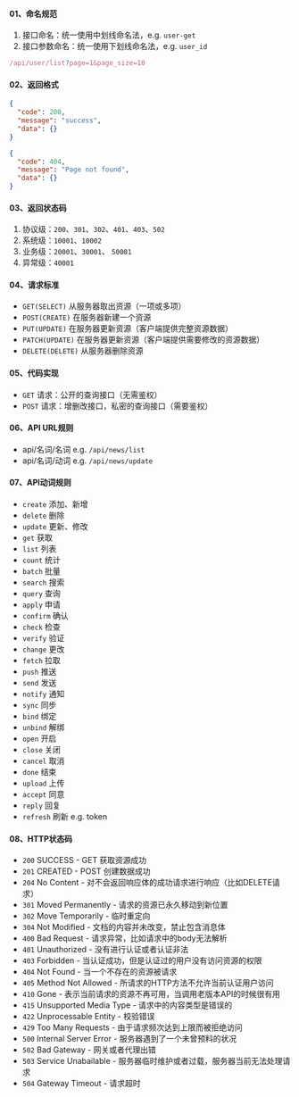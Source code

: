 #### 01、命名规范

1. 接口命名：统一使用中划线命名法，e.g. `user-get`
2. 接口参数命名：统一使用下划线命名法，e.g. `user_id`

```javascript
/api/user/list?page=1&page_size=10
```





#### 02、返回格式

```json
{
  "code": 200,
  "message": "success",
  "data": {}
}
```

```json
{
  "code": 404,
  "message": "Page not found",
  "data": {}
}
```



#### 03、返回状态码

1. 协议级：`200`、`301`、`302`、`401`、`403`、`502`
2. 系统级：`10001`、`10002`
3. 业务级：`20001`、`30001`、 `50001`
4. 异常级：`40001`



#### 04、请求标准

+ `GET(SELECT)` 从服务器取出资源（一项或多项）
+ `POST(CREATE)` 在服务器新建一个资源
+ `PUT(UPDATE)` 在服务器更新资源（客户端提供完整资源数据）
+ `PATCH(UPDATE)` 在服务器更新资源（客户端提供需要修改的资源数据）
+ `DELETE(DELETE)` 从服务器删除资源



#### 05、代码实现

+ `GET` 请求：公开的查询接口（无需鉴权）
+ `POST` 请求：增删改接口，私密的查询接口（需要鉴权）



#### 06、API URL规则

+ api/名词/名词 e.g. `/api/news/list`
+ api/名词/动词 e.g. `/api/news/update`



#### 07、API动词规则

+ `create` 添加、新增
+ `delete` 删除
+ `update` 更新、修改
+ `get` 获取
+ `list` 列表
+ `count` 统计
+ `batch` 批量
+ `search` 搜索
+ `query` 查询
+ `apply` 申请
+ `confirm` 确认
+ `check` 检查
+ `verify` 验证
+ `change` 更改
+ `fetch` 拉取
+ `push` 推送
+ `send` 发送
+ `notify` 通知
+ `sync` 同步
+ `bind` 绑定
+ `unbind` 解绑
+ `open` 开启
+ `close` 关闭
+ `cancel` 取消
+ `done` 结束
+ `upload` 上传
+ `accept` 同意
+ `reply` 回复
+ `refresh` 刷新 e.g. token



#### 08、HTTP状态码

+ `200` SUCCESS - GET 获取资源成功
+ `201` CREATED - POST 创建数据成功
+ `204` No Content - 对不会返回响应体的成功请求进行响应（比如DELETE请求）
+ `301` Moved Permanently - 请求的资源已永久移动到新位置
+ `302` Move Temporarily - 临时重定向
+ `304` Not Modified - 文档的内容并未改变，禁止包含消息体
+ `400` Bad Request - 请求异常，比如请求中的body无法解析
+ `401` Unauthorized - 没有进行认证或者认证非法
+ `403` Forbidden - 当认证成功，但是认证过的用户没有访问资源的权限
+ `404` Not Found - 当一个不存在的资源被请求
+ `405` Method Not Allowed - 所请求的HTTP方法不允许当前认证用户访问
+ `410` Gone - 表示当前请求的资源不再可用，当调用老版本API的时候很有用
+ `415` Unsupported Media Type - 请求中的内容类型是错误的
+ `422` Unprocessable Entity - 校验错误
+ `429` Too Many Requests - 由于请求频次达到上限而被拒绝访问
+ `500` Internal Server Error - 服务器遇到了一个未曾预料的状况
+ `502` Bad Gateway - 网关或者代理出错
+ `503` Service Unabailable - 服务器临时维护或者过载，服务器当前无法处理请求
+ `504` Gateway Timeout - 请求超时